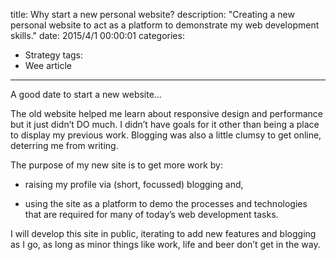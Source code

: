 title: Why start a new personal website?
description: "Creating a new personal website to act as a platform to demonstrate my web development skills."
date: 2015/4/1 00:00:01
categories:
- Strategy
tags:
- Wee article
---

A good date to start a new website…

The old website helped me learn about responsive design and performance but it just didn’t DO much. I didn’t have goals for it other than being a place to display my previous work. Blogging was also a little clumsy to get online, deterring me from writing.

<!-- more -->

The purpose of my new site is to get more work by:

* raising my profile via (short, focussed) blogging and,

* using the site as a platform to demo the processes and technologies that are required for many of today’s web development tasks.

I will develop this site in public, iterating to add new features and blogging as I go, as long as minor things like work, life and beer don’t get in the way.